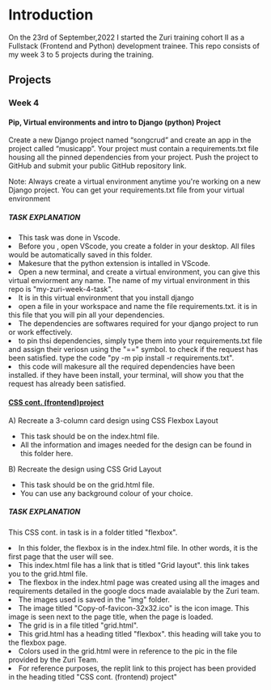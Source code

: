 # Introduction
On the 23rd of September,2022 I started the Zuri training cohort II as a Fullstack (Frontend and Python) development trainee. This repo consists of my week 3 to 5 projects during the training. 

## Projects

### Week 4

#### Pip, Virtual environments and intro to Django (python) Project 

Create a new Django project named “songcrud” and create an app in the project called “musicapp”. Your project must contain a requirements.txt file housing all the pinned dependencies from your project. Push the project to GitHub and submit your public GitHub repository link.

Note: Always create a virtual environment anytime you're working on a new Django project. You can get your requirements.txt file from your virtual environment 


##### TASK EXPLANATION
<li> This task was done in Vscode.</li>
<li> Before you , open VScode, you create a folder in your desktop. All files would be automatically saved in this folder.</li>
<li> Makesure that the python extension is intalled in VScode.</li>
<li> Open a new terminal, and create a virtual environment, you can give this virtual enviorment any name. The name of my virtual environment in this repo is "my-zuri-week-4-task".</li> 
<li> It is in this virtual environment that you install django</li>
<li> open a file in your workspace and name the file requirements.txt. it is in this file that you will pin all your dependencies.</li>
<li> The dependencies are softwares required for your django project to run or work effectively.</li>
<li> to pin thsi dependencies, simply type them into your requirements.txt file and assign their veriosn using the "==" symbol. to check if the request has been satisfied. type the code "py -m pip install -r requirements.txt".
<li> this code will makesure all the required dependencies have been installed. if they have been install, your terminal, will show you that the request has already been satisfied.</li>

#### [CSS cont. (frontend)project](https://replit.com/@MunaEneh/Zuri-Flex-box-by-Muna-Eneh#index.html)

A) Recreate a 3-column card design using CSS Flexbox  Layout
- This task should be on the index.html file.
- All the information and images needed for the design can be found in this folder here.

B) Recreate the design using CSS Grid Layout  
- This task should be on the grid.html file.
- You can use any background colour of your choice.

##### TASK EXPLANATION

This CSS cont. in task is in a folder titled "flexbox".

<li> In this folder, the flexbox is in the index.html file. In other words, it is the first page that the user will see.</li>
<li> This index.html file has a link that is titled "Grid layout". this link takes you to the grid.html file.</li>
<li> The flexbox in the index.html page was created using all the images and requirements detailed in the google docs made avaialable by the Zuri team.</li>
<li> The images used is saved in the "img" folder.</li>
<li> The image titled "Copy-of-favicon-32x32.ico" is the icon image. This image is seen next to the page title, when the page is loaded.</li>
<li> The grid is in a file titled "grid.html".</li>
<li> This grid.html has a heading titled "flexbox". this heading will take you to the flexbox page.</li>
<li> Colors used in the grid.html were in reference to the pic in the file provided by the Zuri Team.</li>
<li> For reference purposes, the replit link to this project has been provided in the heading titled "CSS cont. (frontend) project"</li>

